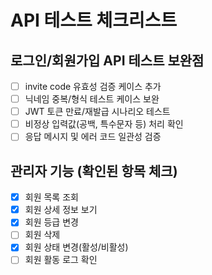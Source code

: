 # API 테스트 체크리스트

## 로그인/회원가입 API 테스트 보완점
- [ ] invite code 유효성 검증 케이스 추가
- [ ] 닉네임 중복/형식 테스트 케이스 보완
- [ ] JWT 토큰 만료/재발급 시나리오 테스트
- [ ] 비정상 입력값(공백, 특수문자 등) 처리 확인
- [ ] 응답 메시지 및 에러 코드 일관성 검증

## 관리자 기능 (확인된 항목 체크)
- [x] 회원 목록 조회
- [x] 회원 상세 정보 보기
- [x] 회원 등급 변경
- [ ] 회원 삭제
- [x] 회원 상태 변경(활성/비활성)       
- [ ] 회원 활동 로그 확인  